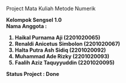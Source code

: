 Project Mata Kuliah Metode Numerik

<b>Kelompok Sengsel 1.0 <br>
Nama Anggota : <br>
1. Haikal Purnama Aji (2201020065) <br>
2. Renaldi Anicetus Simbolon (2201020067) <br>
3. Halta Putra Ash Sidiq (2201020092) <br>
4. Muhammad Ade Rizky (2201020093) <br>
5. Faalih Aziz Taquyyuddin (2201020095) <br>

Status Project : Done
